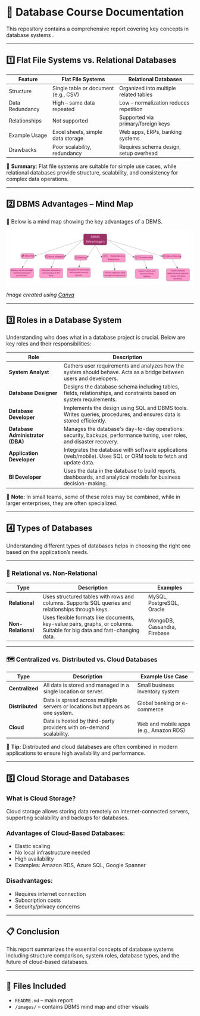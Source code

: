 # 📘 Database Course Documentation

This repository contains a comprehensive report covering key concepts in database systems .

---

## 1️⃣ Flat File Systems vs. Relational Databases

| Feature         | Flat File Systems                 | Relational Databases                   |
|----------------|-----------------------------------|----------------------------------------|
| Structure       | Single table or document (e.g., CSV) | Organized into multiple related tables |
| Data Redundancy | High – same data repeated         | Low – normalization reduces repetition |
| Relationships   | Not supported                     | Supported via primary/foreign keys     |
| Example Usage   | Excel sheets, simple data storage | Web apps, ERPs, banking systems        |
| Drawbacks       | Poor scalability, redundancy      | Requires schema design, setup overhead |

📌 **Summary**: Flat file systems are suitable for simple use cases, while relational databases provide structure, scalability, and consistency for complex data operations.

---

## 2️⃣ DBMS Advantages – Mind Map

🧠 Below is a mind map showing the key advantages of a DBMS.

![DBMS Mind Map](images/dbms_mind_map.png)


*Image created using [Canva](https://www.canva.com/)*

---

## 3️⃣ Roles in a Database System

Understanding who does what in a database project is crucial. Below are key roles and their responsibilities:

| Role                     | Description |
|--------------------------|-------------|
| **System Analyst**       | Gathers user requirements and analyzes how the system should behave. Acts as a bridge between users and developers. |
| **Database Designer**    | Designs the database schema including tables, fields, relationships, and constraints based on system requirements. |
| **Database Developer**   | Implements the design using SQL and DBMS tools. Writes queries, procedures, and ensures data is stored efficiently. |
| **Database Administrator (DBA)** | Manages the database's day-to-day operations: security, backups, performance tuning, user roles, and disaster recovery. |
| **Application Developer**| Integrates the database with software applications (web/mobile). Uses SQL or ORM tools to fetch and update data. |
| **BI Developer**         | Uses the data in the database to build reports, dashboards, and analytical models for business decision-making. |

📌 **Note:** In small teams, some of these roles may be combined, while in larger enterprises, they are often specialized.



---

## 4️⃣ Types of Databases

Understanding different types of databases helps in choosing the right one based on the application’s needs.

---

### 🔄 Relational vs. Non-Relational

| Type             | Description                                                                 | Examples              |
|------------------|-----------------------------------------------------------------------------|-----------------------|
| **Relational**   | Uses structured tables with rows and columns. Supports SQL queries and relationships through keys. | MySQL, PostgreSQL, Oracle |
| **Non-Relational** | Uses flexible formats like documents, key-value pairs, graphs, or columns. Suitable for big data and fast-changing data. | MongoDB, Cassandra, Firebase |

---

### 🗺️ Centralized vs. Distributed vs. Cloud Databases

| Type             | Description                                                                 | Example Use Case                |
|------------------|-----------------------------------------------------------------------------|----------------------------------|
| **Centralized**   | All data is stored and managed in a single location or server.             | Small business inventory system |
| **Distributed**   | Data is spread across multiple servers or locations but appears as one system. | Global banking or e-commerce   |
| **Cloud**         | Data is hosted by third-party providers with on-demand scalability.         | Web and mobile apps (e.g., Amazon RDS) |

📌 **Tip:** Distributed and cloud databases are often combined in modern applications to ensure high availability and performance.


---

## 5️⃣ Cloud Storage and Databases

### What is Cloud Storage?
Cloud storage allows storing data remotely on internet-connected servers, supporting scalability and backups for databases.

### Advantages of Cloud-Based Databases:
- Elastic scaling
- No local infrastructure needed
- High availability
- Examples: Amazon RDS, Azure SQL, Google Spanner

### Disadvantages:
- Requires internet connection
- Subscription costs
- Security/privacy concerns

---

## 📋 Conclusion

This report summarizes the essential concepts of database systems including structure comparison, system roles, database types, and the future of cloud-based databases.

---

## 📁 Files Included

- `README.md` – main report
- `/images/` – contains DBMS mind map and other visuals
